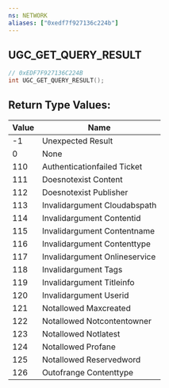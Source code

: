 ```yaml
---
ns: NETWORK
aliases: ["0xedf7f927136c224b"]
---
```

## UGC_GET_QUERY_RESULT

```c
// 0xEDF7F927136C224B
int UGC_GET_QUERY_RESULT();
```

## Return Type Values:
| Value | Name |
| --- | --- |
| -1 | Unexpected Result |
| 0 | None |
| 110 | Authenticationfailed Ticket |
| 111 | Doesnotexist Content |
| 112 | Doesnotexist Publisher |
| 113 | Invalidargument Cloudabspath |
| 114 | Invalidargument Contentid |
| 115 | Invalidargument Contentname |
| 116 | Invalidargument Contenttype |
| 117 | Invalidargument Onlineservice |
| 118 | Invalidargument Tags |
| 119 | Invalidargument Titleinfo |
| 120 | Invalidargument Userid |
| 121 | Notallowed Maxcreated |
| 122 | Notallowed Notcontentowner |
| 123 | Notallowed Notlatest |
| 124 | Notallowed Profane |
| 125 | Notallowed Reservedword |
| 126 | Outofrange Contenttype |

